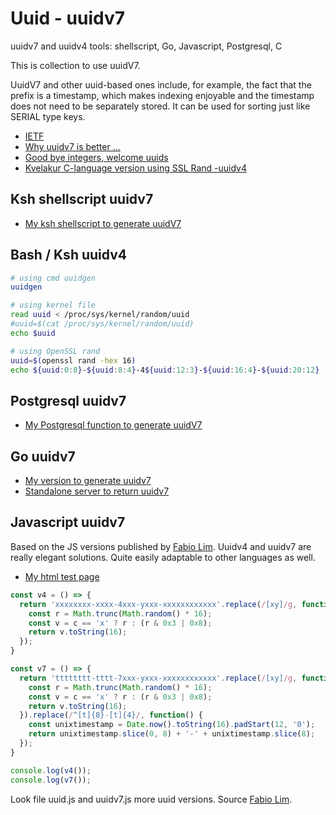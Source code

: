 # Uuid - uuidv7

uuidv7 and uuidv4 tools: shellscript, Go, Javascript, Postgresql, C

This is collection to use uuidV7.

UuidV7 and other uuid-based ones include, for example, the fact that the prefix is a timestamp,
which makes indexing enjoyable and the timestamp does not need to be separately stored.
It can be used for sorting just like SERIAL type keys.


  * [IETF](https://www.ietf.org/archive/id/draft-peabody-dispatch-new-uuid-format-04.html)
  * [Why uuidv7 is better ...](https://itnext.io/why-uuid7-is-better-than-uuid4-as-clustered-index-edb02bf70056)
  * [Good bye integers, welcome uuids](https://buildkite.com/blog/goodbye-integers-hello-uuids)
  * [Kvelakur C-language version using SSL Rand -uuidv4](https://gist.github.com/kvelakur/9069c9896577c3040030)

## Ksh shellscript uuidv7

  * [My ksh shellscript to generate uuidV7](https://github.com/kshji/ksh/blob/master/Sh/uuidv7.sh)

## Bash / Ksh uuidv4

```bash
# using cmd uuidgen
uuidgen

# using kernel file
read uuid < /proc/sys/kernel/random/uuid
#uuid=$(cat /proc/sys/kernel/random/uuid)
echo $uuid

# using OpenSSL rand
uuid=$(openssl rand -hex 16)
echo ${uuid:0:8}-${uuid:8:4}-4${uuid:12:3}-${uuid:16:4}-${uuid:20:12}
```

## Postgresql uuidv7

  * [My Postgresql function to generate uuidV7](https://github.com/kshji/postgresql)

## Go uuidv7

  * [My version to generate uuidv7](https://github.com/kshji/go/tree/master/uuid7)
  * [Standalone server to return uuidv7](https://github.com/kshji/go/tree/master/uuidv7server)

## Javascript uuidv7

Based on the JS versions published by [Fabio Lim](https://gist.github.com/fabiolimace).
Uuidv4 and uuidv7 are really elegant solutions. Quite easily adaptable to other languages as well.

   * [My html test page](https://github.com/kshji/uuid/blob/main/uuidv7.html)

```javascript
const v4 = () => {
  return 'xxxxxxxx-xxxx-4xxx-yxxx-xxxxxxxxxxxx'.replace(/[xy]/g, function(c) {
    const r = Math.trunc(Math.random() * 16);
    const v = c == 'x' ? r : (r & 0x3 | 0x8);
    return v.toString(16);
  });
}

const v7 = () => {
  return 'tttttttt-tttt-7xxx-yxxx-xxxxxxxxxxxx'.replace(/[xy]/g, function(c) {
    const r = Math.trunc(Math.random() * 16);
    const v = c == 'x' ? r : (r & 0x3 | 0x8);
    return v.toString(16);
  }).replace(/^[t]{8}-[t]{4}/, function() {
    const unixtimestamp = Date.now().toString(16).padStart(12, '0');
    return unixtimestamp.slice(0, 8) + '-' + unixtimestamp.slice(8);
  });
}

console.log(v4());
console.log(v7());
```

Look file uuid.js and uuidv7.js more uuid versions. Source [Fabio Lim](https://gist.github.com/fabiolimace).

```javascript
```


```javascript
```

```javascript
```
